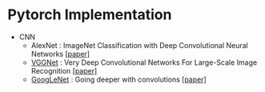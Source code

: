# Pytorch Implementation

- CNN
    - AlexNet : ImageNet Classification with Deep Convolutional Neural Networks [[paper]](https://proceedings.neurips.cc/paper_files/paper/2012/file/c399862d3b9d6b76c8436e924a68c45b-Paper.pdf)
    - [VGGNet](https://github.com/leejongseok1/pytorch_implementation/blob/main/CNN/vggnet.ipynb) : Very Deep Convolutional Networks For Large-Scale Image Recognition [[paper]](https://arxiv.org/pdf/1409.1556)
    - [GoogLeNet](https://github.com/leejongseok1/pytorch_implementation/blob/main/googlenet.ipynb) : Going deeper with convolutions [[paper]](https://arxiv.org/pdf/1409.4842)